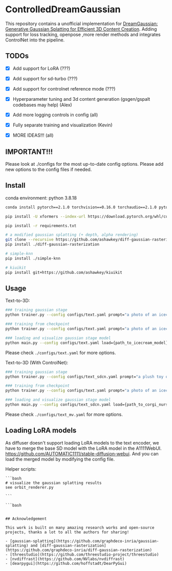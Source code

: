 # ControlledDreamGaussian

This repository contains a unofficial implementation for [DreamGaussian: Generative Gaussian Splatting for Efficient 3D Content Creation](https://arxiv.org/abs/2309.16653). Adding support for loss tracking, openpose ,more render methods and integrates ControlNet into the pipeline.

## TODOs
- [x] Add support for LoRA (???)
- [x] Add support for sd-turbo (???)
- [x] Add support for controlnet reference mode (???)
- [x] Hyperparameter tuning and 3d content generation (gsgen/gspalt codebases may help) (Alex)
- [x] Add more logging controls in config (all)
- [x] Fully separate training and visualization (Kevin)
- [x] MORE IDEAS!!! (all)


## IMPORTANT!!!
Please look at ./configs for the most up-to-date config options. Please add new options to the config files if needed.

## Install

conda environment:
python 3.8.18
```bash
conda install pytorch==2.1.0 torchvision==0.16.0 torchaudio==2.1.0 pytorch-cuda=11.8 -c pytorch -c nvidia

pip install -U xformers --index-url https://download.pytorch.org/whl/cu118 (optional) (if not installed, you can change pytorch cuda version to the one you have)

pip install -r requirements.txt

# a modified gaussian splatting (+ depth, alpha rendering)
git clone --recursive https://github.com/ashawkey/diff-gaussian-rasterization
pip install ./diff-gaussian-rasterization

# simple-knn
pip install ./simple-knn

# kiuikit
pip install git+https://github.com/ashawkey/kiuikit
```

## Usage
Text-to-3D:

```bash
### training gaussian stage
python trainer.py --config configs/text.yaml prompt="a photo of an icecream" save_path=icecream

### training from checkpoint
python trainer.py --config configs/text.yaml prompt="a photo of an icecream" save_path=icecream load={path_to_icecream_model.ckpt}

### loading and visualize gaussian stage model
python main.py --config configs/text.yaml load={path_to_icecream_model}
```

Please check `./configs/text.yaml` for more options.

Text-to-3D (With ControlNet):

```bash
### training gaussian stage
python trainer.py --config configs/text_sdcn.yaml prompt="a plush toy of a corgi nurse" save_path=corgi_nurse

### training from checkpoint
python trainer.py --config configs/text.yaml prompt="a photo of an icecream" save_path=icecream load={path_to_icecream_model.ckpt}

### loading and visualize gaussian stage model
python main.py --config configs/text_sdcn.yaml load={path_to_corgi_nurse_model}
```

Please check `./configs/text_mv.yaml` for more options.

## Loading LoRA models
As diffuser doesn't support loading LoRA models to the text encoder, we have to merge the base SD model with the LoRA model in the A1111WebUI. https://github.com/AUTOMATIC1111/stable-diffusion-webui. And you can load the merged model by modifying the config file.



Helper scripts:
    
    ```bash
    # visualize the gaussian splatting results
    see orbit_renderer.py
    
    ```

    ```bash
```

## Acknowledgement

This work is built on many amazing research works and open-source projects, thanks a lot to all the authors for sharing!

- [gaussian-splatting](https://github.com/graphdeco-inria/gaussian-splatting) and [diff-gaussian-rasterization](https://github.com/graphdeco-inria/diff-gaussian-rasterization)
- [threestudio](https://github.com/threestudio-project/threestudio)
- [nvdiffrast](https://github.com/NVlabs/nvdiffrast)
- [dearpygui](https://github.com/hoffstadt/DearPyGui)

